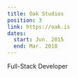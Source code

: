 ```yaml
---
title: Oak Studios
position: 3
link: https://oak.is
dates:
  start: Jun. 2015
  end: Mar. 2018
---
```


Full-Stack Developer
